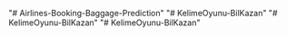 "# Airlines-Booking-Baggage-Prediction" 
"# KelimeOyunu-BilKazan" 
"# KelimeOyunu-BilKazan" 
"# KelimeOyunu-BilKazan" 
